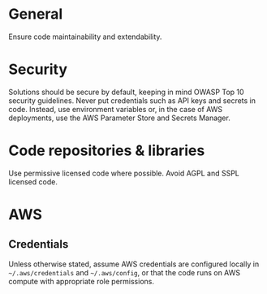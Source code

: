 # General
Ensure code maintainability and extendability.

# Security
Solutions should be secure by default, keeping in mind OWASP Top 10 security guidelines.
Never put credentials such as API keys and secrets in code. Instead, use environment variables or, in the case of AWS deployments, use the AWS Parameter Store and Secrets Manager.

# Code repositories & libraries
Use permissive licensed code where possible. Avoid AGPL and SSPL licensed code.

# AWS
## Credentials
Unless otherwise stated, assume AWS credentials are configured locally in `~/.aws/credentials` and `~/.aws/config`, or that the code runs on AWS compute with appropriate role permissions.
